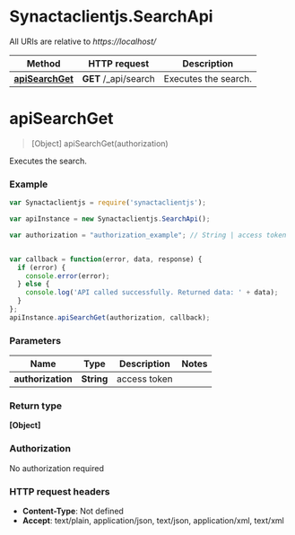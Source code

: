 # Synactaclientjs.SearchApi

All URIs are relative to *https://localhost/*

Method | HTTP request | Description
------------- | ------------- | -------------
[**apiSearchGet**](SearchApi.md#apiSearchGet) | **GET** /_api/search | Executes the search.


<a name="apiSearchGet"></a>
# **apiSearchGet**
> [Object] apiSearchGet(authorization)

Executes the search.

### Example
```javascript
var Synactaclientjs = require('synactaclientjs');

var apiInstance = new Synactaclientjs.SearchApi();

var authorization = "authorization_example"; // String | access token


var callback = function(error, data, response) {
  if (error) {
    console.error(error);
  } else {
    console.log('API called successfully. Returned data: ' + data);
  }
};
apiInstance.apiSearchGet(authorization, callback);
```

### Parameters

Name | Type | Description  | Notes
------------- | ------------- | ------------- | -------------
 **authorization** | **String**| access token | 

### Return type

**[Object]**

### Authorization

No authorization required

### HTTP request headers

 - **Content-Type**: Not defined
 - **Accept**: text/plain, application/json, text/json, application/xml, text/xml

